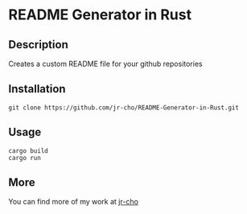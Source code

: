 # README Generator in Rust

## Description
Creates a custom README file for your github repositories

## Installation
```
git clone https://github.com/jr-cho/README-Generator-in-Rust.git
```

## Usage
```
cargo build
cargo run
```

## More
You can find more of my work at [jr-cho](https://github.com/jr-cho)
